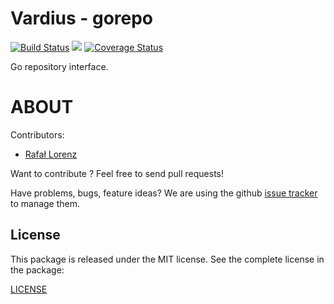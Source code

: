 Vardius - gorepo
================
[![Build Status](https://travis-ci.org/Vardius/gorepo.svg?branch=master)](https://travis-ci.org/Vardius/gorepo) [![](https://godoc.org/github.com/vardius/gorepo?status.svg)](http://godoc.org/github.com/vardius/gorepo) [![Coverage Status](https://coveralls.io/repos/github/Vardius/gorepo/badge.svg?branch=master)](https://coveralls.io/github/Vardius/gorepo?branch=master)

Go repository interface.

ABOUT
==================================================
Contributors:

* [Rafał Lorenz](http://rafallorenz.com)

Want to contribute ? Feel free to send pull requests!

Have problems, bugs, feature ideas?
We are using the github [issue tracker](https://github.com/vardius/gorepo/issues) to manage them.

License
-------

This package is released under the MIT license. See the complete license in the package:

[LICENSE](LICENSE.md)
